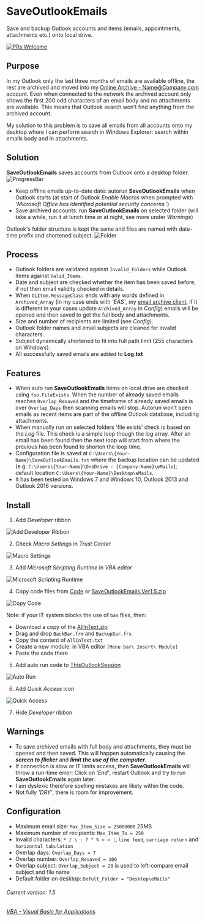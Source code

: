 # SaveOutlookEmails
Save and backup Outlook accounts and items (emails, appointments, attachments etc.) onto local drive.

[![PRs Welcome](https://img.shields.io/badge/PRs-welcome-brightgreen.svg?style=flat-square)](http://makeapullrequest.com)

## Purpose
In my Outlook only the last three months of emails are available offline, the rest are archived and moved into my [Online Archive - Name@Company.com](https://support.microsoft.com/en-gb/help/291626/how-to-manage-multiple-exchange-mailbox-accounts-in-outlook) account. Even when connected to the network the archived account only shows the first 200 odd characters of an email body and no attachments are available. This means that Outlook search won’t find anything from the archived account.

My solution to this problem is to save all emails from all accounts onto my desktop where I can perform search in Windows Explorer: search within emails body and in attachments.

## Solution
__SaveOutlookEmails__ saves accounts from Outlook onto a desktop folder.
![ProgressBar](https://github.com/licyp/SaveOutlookEmails/blob/master/Gif/ProgressBar.jpg)
- Keep offline emails up-to-date date: autorun __SaveOutlookEmails__ when Outlook starts (at start of Outlook _Enable Macros_ when prompted with _'Microsoft Office has identified potential security concerns.'_)
- Save archived accounts: run __SaveOutlookEmails__ on selected folder (will take a while, run it at lunch time or at night, see more under _Warnings_)

Outlook's folder structure is kept the same and files are named with date-time prefix and shortened subject.
![Folder](https://github.com/licyp/SaveOutlookEmails/blob/master/Gif/Folder.jpg)

## Process
- Outlook folders are validated against `Invalid_Folders` while Outlook items against `Valid_Items`.
- Date and subject are checked whether the item has been saved before, if not then email validity checked in details.
- When `OLItem.MessageClass` ends with any words defined in `Archived_Array` (in my case ends with _'EAS'_, my [email archive client](https://en.wikipedia.org/wiki/Enterprise_Archive_Solution_(EAS)), if it is different in your cases update `Archived_Array` in _Config_) emails will be opened and then saved to get the full body and attachments.
- Size and number of recipients are limited (see _Config_).
- Outlook folder names and email subjects are cleaned for invalid characters.
- Subject dynamically shortened to fit into full path limit (255 characters on Windows).
- All successfully saved emails are added to __Log.txt__

## Features
- When auto run __SaveOutlookEmails__ items on local drive are checked using `fso.FileExists`. When the number of already saved emails reaches `Overlap_Resaved` and the timeframe of already saved emails is over `Overlap_Days` then scanning emails will stop. Autorun won’t open emails as recent items are part of the offline Outlook database, including attachments.
- When manually run on selected folders 'file exists' check is based on the _Log_ file. This check is a simple loop though the log array. After an email has been found then the next loop will start from where the previous has been found to shorten the loop time.
- Configuration file is saved at `C:\Users\{Your-Name}\SaveOutlookEmails.txt` where the backup location can be updated (e.g. `C:\Users\{Your-Name}\OneDrive - {Company-Name}\eMails`); default location `C:\Users\{Your-Name}\Desktop\eMails`.
- It has been tested on Windows 7 and Windows 10, Outlook 2013 and Outlook 2016 versions.

## Install
1. Add _Developer_ ribbon

![Add Developer Ribbon](https://github.com/licyp/SaveOutlookEmails/blob/master/Gif/1%20Add%20Developer%20ribbon.gif)

2. Check _Macro Settings_ in _Trust Canter_

![Macro Settings](https://github.com/licyp/SaveOutlookEmails/blob/master/Gif/2%20Check%20Macro%20Setting.gif)

3. Add _Microsoft Scripting Runtime_ in _VBA editor_

![Microsoft Scripting Runtime](https://github.com/licyp/SaveOutlookEmails/blob/master/Gif/3%20Add%20Microsoft%20Scripting%20Runtime.gif)

4. Copy code files from [Code](https://github.com/licyp/SaveOutlookEmails/tree/master/Code) or [SaveOutlookEmails Ver1.5.zip](https://github.com/licyp/SaveOutlookEmails/raw/master/SaveOutlookEmails%20Ver1.5.zip)

![Copy Code](https://github.com/licyp/SaveOutlookEmails/blob/master/Gif/4%20Copy%20code%20files%20from%20Code.gif)

Note: if your IT system blocks the use of `bas` files, then:
* Download a copy of the [AllInText.zip](https://github.com/licyp/SaveOutlookEmails/raw/master/AllInText%20Ver1.5.zip)
* Drag and drop `BackBar.frm` and `BackupBar.frx`
* Copy the content of `AllInText.txt`
* Create a new module: in VBA editor `[Menu bar\ Insert\ Module]`
* Paste the code there

5. Add auto run code to [ThisOutlookSession](https://github.com/licyp/SaveOutlookEmails/blob/master/Code/ThisOutlookSession.txt)

![Auto Run](https://github.com/licyp/SaveOutlookEmails/blob/master/Gif/5%20Add%20auto%20run%20code.gif)

6. Add _Quick Access_ icon

![Quick Access](https://github.com/licyp/SaveOutlookEmails/blob/master/Gif/6%20Add%20Quick%20Access%20icon.gif)

7. Hide _Developer_ ribbon

## Warnings
- To save archived emails with full body and attachments, they must be opened and then saved. This will happen automatically causing the ___screen to flicker___ and ___limit the use of the computer___.
- If connection is slow or IT limits access, then __SaveOutlookEmails__ will throw a run-time error:
Click on _'End'_, restart Outlook and try to run __SaveOutlookEmails__ again later.
- I am dyslexic therefore spelling mistakes are likely within the code.
- Not fully _'DRY'_, there is room for improvement.

## Configuration
- Maximum email size: `Max_Item_Size = 25000000` 25MB
- Maximum number of recipients: `Max_Item_To = 250`
- Invalid characters: `* / \ : ? " % < > |`, `line feed`, `carriage return` and `horizontal tabulation`
- Overlap days: `Overlap_Days = 7`
- Overlap number: `Overlap_Resaved = 100`
- Overlap subject: `Overlap_Subject = 20` is used to left-compare email subject and file name
- Default folder on desktop: `Defult_Folder = "Desktop\eMails"`

###### Current version: 1.5
###### [VBA - Visual Basic for Applications](https://docs.microsoft.com/en-us/office/vba/api/overview/outlook)
